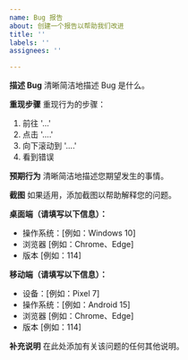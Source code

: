 ```yaml
---
name: Bug 报告
about: 创建一个报告以帮助我们改进
title: ''
labels: ''
assignees: ''

---
```


**描述 Bug**
清晰简洁地描述 Bug 是什么。

**重现步骤**
重现行为的步骤：
1. 前往 '...'
2. 点击 '....'
3. 向下滚动到 '....'
4. 看到错误

**预期行为**
清晰简洁地描述您期望发生的事情。

**截图**
如果适用，添加截图以帮助解释您的问题。

**桌面端（请填写以下信息）：**
- 操作系统：[例如：Windows 10]
- 浏览器 [例如：Chrome、Edge]
- 版本 [例如：114]

**移动端（请填写以下信息）：**
- 设备：[例如：Pixel 7]
- 操作系统：[例如：Android 15]
- 浏览器 [例如：Chrome、Edge]
- 版本 [例如：114]

**补充说明**
在此处添加有关该问题的任何其他说明。